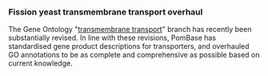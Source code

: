 ### Fission yeast transmembrane transport overhaul
<!-- pombase_flags: frontpage -->
<!-- newsfeed_thumbnail: antiporter.png -->

The Gene Ontology "[transmembrane transport](http://amigo.geneontology.org/amigo/term/GO:0055085)"
branch has recently been substantially revised. In line with these
revisions, PomBase has standardised gene product descriptions for
transporters, and overhauled GO annotations to be as complete and
comprehensive as possible based on current knowledge.
